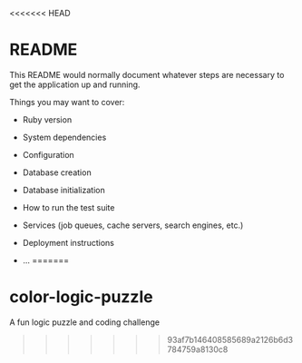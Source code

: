 <<<<<<< HEAD
# README

This README would normally document whatever steps are necessary to get the
application up and running.

Things you may want to cover:

* Ruby version

* System dependencies

* Configuration

* Database creation

* Database initialization

* How to run the test suite

* Services (job queues, cache servers, search engines, etc.)

* Deployment instructions

* ...
=======
# color-logic-puzzle
A fun logic puzzle and coding challenge
>>>>>>> 93af7b146408585689a2126b6d3784759a8130c8
